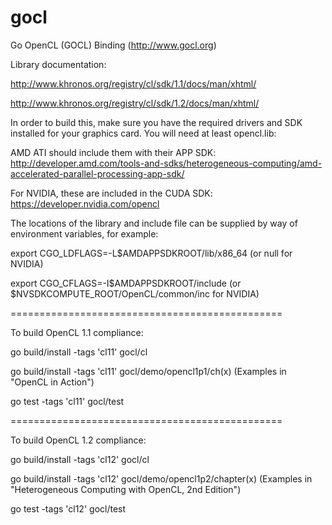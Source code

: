 gocl
====

Go OpenCL (GOCL) Binding (http://www.gocl.org)


Library documentation: 

http://www.khronos.org/registry/cl/sdk/1.1/docs/man/xhtml/

http://www.khronos.org/registry/cl/sdk/1.2/docs/man/xhtml/

In order to build this, make sure you have the required drivers and SDK installed for your graphics card. You will need at least opencl.lib:

AMD ATI should include them with their APP SDK: http://developer.amd.com/tools-and-sdks/heterogeneous-computing/amd-accelerated-parallel-processing-app-sdk/

For NVIDIA, these are included in the CUDA SDK: https://developer.nvidia.com/opencl

The locations of the library and include file can be supplied by way of environment variables, for example: 

export CGO_LDFLAGS=-L$AMDAPPSDKROOT/lib/x86_64 (or null for NVIDIA)

export CGO_CFLAGS=-I$AMDAPPSDKROOT/include (or $NVSDKCOMPUTE_ROOT/OpenCL/common/inc for NVIDIA)

===============================================

To build OpenCL 1.1 compliance: 

go build/install -tags 'cl11' gocl/cl

go build/install -tags 'cl11' gocl/demo/opencl1p1/ch(x)         (Examples in "OpenCL in Action")

go test -tags 'cl11' gocl/test

===============================================

To build OpenCL 1.2 compliance: 

go build/install -tags 'cl12' gocl/cl

go build/install -tags 'cl12' gocl/demo/opencl1p2/chapter(x)    (Examples in "Heterogeneous Computing with OpenCL, 2nd Edition")

go test -tags 'cl12' gocl/test
